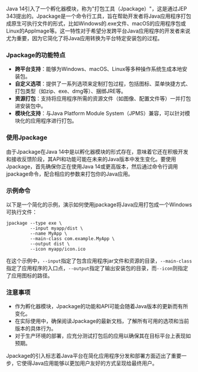 Java 14引入了一个孵化器模块，称为"打包工具（Jpackage）"，这是通过JEP 343提出的。Jpackage是一个命令行工具，旨在帮助开发者将Java应用程序打包成原生可执行文件的形式，比如Windows的.exe文件、macOS的应用程序包或Linux的AppImage等。这一特性对于希望分发跨平台Java应用程序的开发者来说尤为重要，因为它简化了将Java应用转换为平台特定安装包的过程。

### Jpackage的功能特点

- **跨平台支持**：能够为Windows、macOS、Linux等多种操作系统生成本地安装包。
- **自定义选项**：提供了一系列选项来定制打包过程，包括图标、菜单快捷方式、打包类型（如zip、exe、dmg等）、捆绑JRE等。
- **资源打包**：支持将应用程序所需的资源文件（如图像、配置文件等）一并打包进安装包中。
- **模块化支持**：与Java Platform Module System（JPMS）兼容，可以针对模块化的应用程序进行打包。

### 使用Jpackage

由于Jpackage在Java 14中是以孵化器模块的形式存在，意味着它还在积极开发和接收反馈阶段，其API和功能可能在未来的Java版本中发生变化。要使用Jpackage，首先确保你正在使用Java 14或更高版本，然后通过命令行调用jpackage命令，配合相应的参数来打包你的Java应用。

### 示例命令

以下是一个简化的示例，演示如何使用jpackage将Java应用打包成一个Windows可执行文件：
```shell
jpackage --type exe \
         --input myapp/dist \
         --name MyApp \
         --main-class com.example.MyApp \
         --output dist \
         --icon myapp/icon.ico
```
在这个示例中，`--input`指定了包含应用程序jar文件和资源的目录，`--main-class`指定了应用程序的入口点，`--output`指定了输出安装包的目录，而`--icon`则指定了应用图标的路径。

### 注意事项

- 作为孵化器模块，Jpackage的功能和API可能会随着Java版本的更新而有所变化。
- 在实际使用中，确保阅读Jpackage的最新文档，了解所有可用的选项和当前版本的具体行为。
- 对于生产环境的部署，应充分测试打包后的应用以确保其在目标平台上表现如预期。

Jpackage的引入标志着Java平台在简化应用程序分发和部署方面迈出了重要一步，它使得Java应用能够以更加用户友好的方式呈现给最终用户。